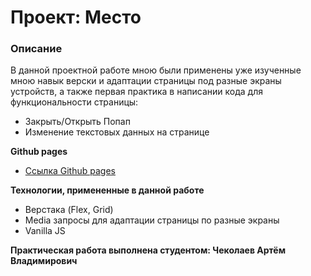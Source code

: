 # Проект: Место

### Описание

В данной проектной работе мною были применены уже изученные мною навык верски и адаптации страницы под разные экраны устройств, а также 
первая практика в написании кода для функциональности страницы:
* Закрыть/Открыть Попап
* Изменение текстовых данных на странице

**Github pages**

* [Ссылка Github pages]()

**Технологии, примененные в данной работе**

* Верстака (Flex, Grid)
* Media запросы для адаптации страницы по разные экраны
* Vanilla JS

**Практическая работа выполнена студентом: Чеколаев Артём Владимирович**

